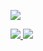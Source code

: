 <p><a href="https://github.com/NeuroAssassin/NeuroAssassin"> <img src="https://github-readme-stats.vercel.app/api?username=NeuroAssassin&show_icons=true&line_height=24&count_private=true&show_icons=true&theme=dark"/></a></p>
<p><a href="https://github.com/NeuroAssassin/Toxic-Cogs"> <img src="https://github-readme-stats.vercel.app/api/pin/?username=NeuroAssassin&repo=Toxic-Cogs&show_owner=true&theme=dark"/></a><a href="https://github.com/Cog-Creators/Red-Dashboard"> <img src="https://github-readme-stats.vercel.app/api/pin/?username=Cog-Creators&repo=Red-Dashboard&show_owner=true&theme=dark"/></a></p>
